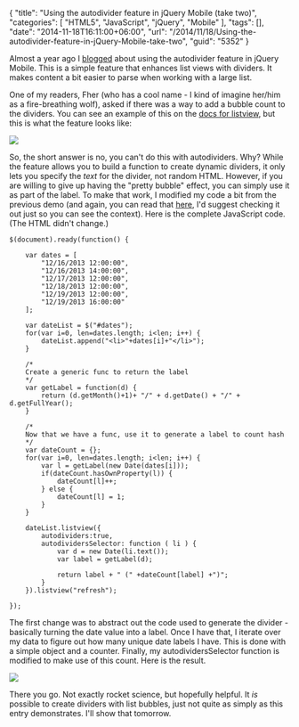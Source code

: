 {
	"title": "Using the autodivider feature in jQuery Mobile (take two)",
	"categories": [
		"HTML5",
		"JavaScript",
		"jQuery",
		"Mobile"
	],
	"tags": [],
	"date": "2014-11-18T16:11:00+06:00",
	"url": "/2014/11/18/Using-the-autodivider-feature-in-jQuery-Mobile-take-two",
	"guid": "5352"
}

<p>
Almost a year ago I <a href="http://www.raymondcamden.com/2013/12/17/Using-the-autodivider-feature-in-jQuery-Mobile">blogged</a> about using the autodivider feature in jQuery Mobile. This is a simple feature that enhances list views with dividers. It makes content a bit easier to parse when working with a large list. 
</p>

<p>
One of my readers, Fher (who has a cool name - I kind of imagine her/him as a fire-breathing wolf), asked if there was a way to add a bubble count to the dividers. You can see an example of this on the <a href="http://api.jquerymobile.com/listview/">docs for listview</a>, but this is what the feature looks like:
</p>

<p>
<img src="https://static.raymondcamden.com/images/shot20.png" />
</p>

<p>
So, the short answer is no, you can't do this with autodividers. Why? While the feature allows you to build a function to create dynamic dividers, it only lets you specify the <i>text</i> for the divider, not random HTML. However, if you are willing to give up having the "pretty bubble" effect, you can simply use it as part of the label. To make that work, I modified my code a bit from the previous demo (and again, you can read that <a href="http://www.raymondcamden.com/2013/12/17/Using-the-autodivider-feature-in-jQuery-Mobile">here</a>, I'd suggest checking it out just so you can see the context). Here is the complete JavaScript code. (The HTML didn't change.)
</p>

<pre><code class="language-javascript">$(document).ready(function() {

	var dates = [
		&quot;12&#x2F;16&#x2F;2013 12:00:00&quot;,
		&quot;12&#x2F;16&#x2F;2013 14:00:00&quot;,		
		&quot;12&#x2F;17&#x2F;2013 12:00:00&quot;,
		&quot;12&#x2F;18&#x2F;2013 12:00:00&quot;,
		&quot;12&#x2F;19&#x2F;2013 12:00:00&quot;,
		&quot;12&#x2F;19&#x2F;2013 16:00:00&quot;
	];

	var dateList = $(&quot;#dates&quot;);
	for(var i=0, len=dates.length; i&lt;len; i++) {
		dateList.append(&quot;&lt;li&gt;&quot;+dates[i]+&quot;&lt;&#x2F;li&gt;&quot;);	
	}

	&#x2F;*
	Create a generic func to return the label
	*&#x2F;
	var getLabel = function(d) {
		return (d.getMonth()+1)+ &quot;&#x2F;&quot; + d.getDate() + &quot;&#x2F;&quot; + d.getFullYear();
	}
			
	&#x2F;*
	Now that we have a func, use it to generate a label to count hash
	*&#x2F;
	var dateCount = {};
	for(var i=0, len=dates.length; i&lt;len; i++) {
		var l = getLabel(new Date(dates[i]));
		if(dateCount.hasOwnProperty(l)) {
			dateCount[l]++;
		} else {
			dateCount[l] = 1;
		}
	}
			
	dateList.listview({
		autodividers:true,
		autodividersSelector: function ( li ) {
			var d = new Date(li.text());
			var label = getLabel(d);
			
			return label + &quot; (&quot; +dateCount[label] +&quot;)&quot;;
		}
	}).listview(&quot;refresh&quot;);

});</code></pre>

<p>
The first change was to abstract out the code used to generate the divider - basically turning the date value into a label. Once I have that, I iterate over my data to figure out how many unique date labels I have. This is done with a simple object and a counter. Finally, my autodividersSelector function is modified to make use of this count. Here is the result.
</p>

<p>
<img src="https://static.raymondcamden.com/images/shot213.png" />
</p>

<p>
There you go. Not exactly rocket science, but hopefully helpful. It <i>is</i> possible to create dividers with list bubbles, just not quite as simply as this entry demonstrates. I'll show that tomorrow.
</p>